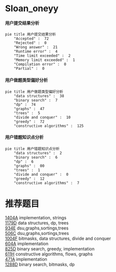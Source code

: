 # Sloan_oneyy

<!-- tabs:start -->



#### **用户提交结果分析**

```mermaid
pie title 用户提交结果分析
    "Accepted" :  72
    "Rejected" :  0
    "Wrong answer" :  21
    "Runtime error" :  4
    "Time limit exceeded" :  2
    "Memory limit exceeded" :  1
    "Compilation error" :  0
    "Partial" :  0
```

#### **用户做题类型偏好分析**

```mermaid
pie title 用户做题类型偏好分析
    "data structures" :  38
    "binary search" :  7
    "dp" :  74
    "graphs" :  47
    "trees" :  5
    "divide and conquer" :  10
    "greedy" :  72
    "constructive algorithms" :  125
```
#### **用户错题知识点分析**

```mermaid
pie title 用户错题知识点分析
    "data structures" :  2
    "binary search" :  6
    "dp" :  6
    "graphs" :  00
    "trees" :  1
    "divide and conquer" :  0
    "greedy" :  12
    "constructive algorithms" :  7
```



<!-- tabs:end -->
# 推荐题目
[1404A](https://codeforces.com/contest/1404/problem/A)		implementation,
                        strings		  
[1179D](https://codeforces.com/contest/1179/problem/D)		data structures,
                        dp,
                        trees		  
[934E](https://codeforces.com/contest/934/problem/E)		dsu,graphs,sortings,trees		  
[506C](https://codeforces.com/contest/506/problem/C)		dsu,graphs,sortings,trees		  
[1004F](https://codeforces.com/contest/1004/problem/F)		bitmasks,
                        data structures,
                        divide and conquer		  
[604A](https://codeforces.com/contest/604/problem/A)		implementation		  
[825D](https://codeforces.com/contest/825/problem/D)		binary search,
                        greedy,
                        implementation		  
[611H](https://codeforces.com/contest/611/problem/H)		constructive algorithms,
                        flows,
                        graphs		  
[471A](https://codeforces.com/contest/471/problem/A)		implementation		  
[1288D](https://codeforces.com/contest/1288/problem/D)		binary search,
                        bitmasks,
                        dp		  
